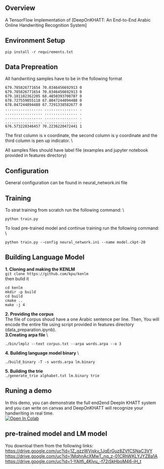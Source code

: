 ## Overview
A TensorFlow Implementation of [DeepOnKHATT: An End-to-End Arabic Online Handwriting Recognition System]

## Environment Setup
```
pip install -r requirements.txt
```

## Data Prepreation 
All handwriting samples have to be in the following format 
```
679.785826771654 70.0346456692913 0
679.785826771654 70.0346456692913 0
679.181102362205 68.4850393700787 0
678.727559055118 67.8047244094488 0
678.047244094488 67.7291338582677 0
................. ............... .
................. ............... .
................. ............... .
................. ............... .
676.573228346457 70.2236220472441 1
```
The first column is x coordinate, the second column is y coordinate and the third column is pen up indicator. \

All samples files should have label file (examples and jupyter notebook provided in features directory)

## Configuration

General configuration can be found in neural_network.ini file

## Training
To strat training from scratch run the following command: \
```
python train.py
```
To load pre-trained model and continue training run the following command: \



```
python train.py --config neural_network.ini --name model.ckpt-20
```


## Building Language Model
**1. Cloning and making the KENLM** \
`
git clone https://github.com/kpu/kenlm
` 
\
then bulid it 


```
cd kenlm
mkdir -p build
cd build
cmake ..
make -j 4
```



 **2.  Providing the corpus** \
The file of corpus shoud have a one Arabic sentence per line. Then, You will encode the entire file using script provided in features directory (data_preparation.ipynb).
\
 **3.Creating arpa file** \
```
./bin/lmplz --text corpus.txt --arpa words.arpa --o 3
```
**4. Building language model binary** \
```
./build_binary -T -s words.arpa lm.binary
```
**5. Building the trie** \
`./generate_trie alphabet.txt lm.binary trie`

## Runing a demo

In this demo, you can demonstrate the full end2end DeepIn KHATT system and you can write on canvas and DeepOnKHATT will recognize your handwriting in real time. \
[![Open In Colab](https://colab.research.google.com/assets/colab-badge.svg)](https://colab.research.google.com/github/fakhralwajih/DeepOnKHATT/blob/main/DeepOnKHATT.ipynb)


## pre-trained model and LM model 
You downloal them from the following links: \
https://drive.google.com/uc?id=1Z_gzzWVjskv_1JqErGuz8ZVfCSNaC3VY  \
https://drive.google.com/uc?id=1MqhnAcXMwT_nq_z-01CRhWKLYJYZBa1A  \
https://drive.google.com/uc?id=1-YAltfi_4Klvu_-f72iSkHboM46-iH_t 
